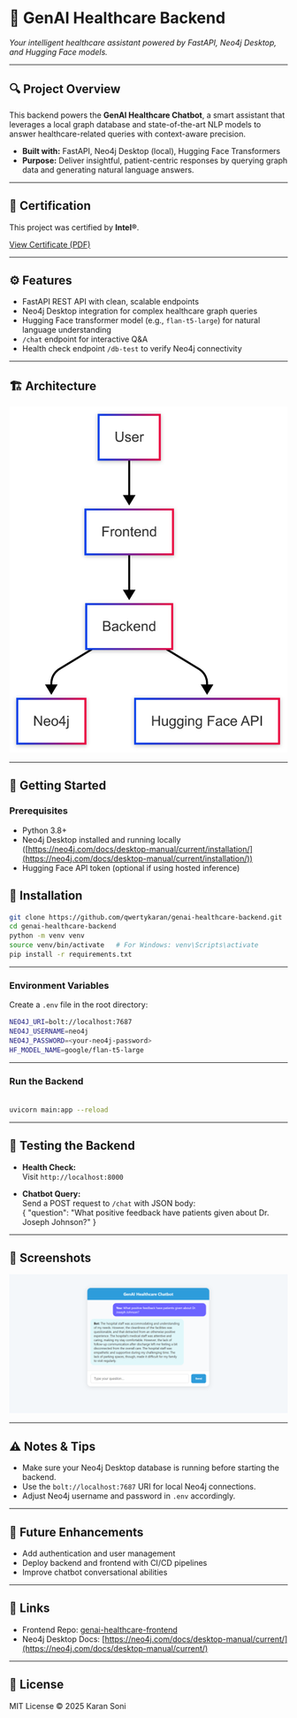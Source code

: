 # 🚀 GenAI Healthcare Backend

*Your intelligent healthcare assistant powered by FastAPI, Neo4j Desktop, and Hugging Face models.*

---

## 🔍 Project Overview

This backend powers the **GenAI Healthcare Chatbot**, a smart assistant that leverages a local graph database and state-of-the-art NLP models to answer healthcare-related queries with context-aware precision.

- **Built with:** FastAPI, Neo4j Desktop (local), Hugging Face Transformers  
- **Purpose:** Deliver insightful, patient-centric responses by querying graph data and generating natural language answers.

---
## 📜 Certification

This project was certified by **Intel®**.

[View Certificate (PDF)](INTEL_CERTIFICATE.pdf)

---
## ⚙️ Features

- FastAPI REST API with clean, scalable endpoints  
- Neo4j Desktop integration for complex healthcare graph queries  
- Hugging Face transformer model (e.g., `flan-t5-large`) for natural language understanding  
- `/chat` endpoint for interactive Q&A  
- Health check endpoint `/db-test` to verify Neo4j connectivity

---

## 🏗 Architecture

![Alt text](./ArchitectureDiagram.png)

---

## 🚀 Getting Started

### Prerequisites

- Python 3.8+  
- Neo4j Desktop installed and running locally ([https://neo4j.com/docs/desktop-manual/current/installation/](https://neo4j.com/docs/desktop-manual/current/installation/))  
- Hugging Face API token (optional if using hosted inference)

## 🚀 Installation

```bash
git clone https://github.com/qwertykaran/genai-healthcare-backend.git
cd genai-healthcare-backend
python -m venv venv
source venv/bin/activate   # For Windows: venv\Scripts\activate
pip install -r requirements.txt
```


---

### Environment Variables

Create a `.env` file in the root directory:
```bash
NEO4J_URI=bolt://localhost:7687
NEO4J_USERNAME=neo4j
NEO4J_PASSWORD=<your-neo4j-password>
HF_MODEL_NAME=google/flan-t5-large
```

---

### Run the Backend

```bash

uvicorn main:app --reload
```

---

## 🧪 Testing the Backend

- **Health Check:**  
  Visit `http://localhost:8000`  

- **Chatbot Query:**  
Send a POST request to `/chat` with JSON body:  
{
"question": "What positive feedback have patients given about Dr. Joseph Johnson?"
}

---

## 📸 Screenshots

![Alt text](./Demo.png)

---

## ⚠️ Notes & Tips

- Make sure your Neo4j Desktop database is running before starting the backend.  
- Use the `bolt://localhost:7687` URI for local Neo4j connections.  
- Adjust Neo4j username and password in `.env` accordingly.

---

## 🔮 Future Enhancements

- Add authentication and user management  
- Deploy backend and frontend with CI/CD pipelines  
- Improve chatbot conversational abilities

---

## 📎 Links

- Frontend Repo: [genai-healthcare-frontend](https://github.com/qwertykaran/GenAI-Chatbot-Frontend.git)  
- Neo4j Desktop Docs: [https://neo4j.com/docs/desktop-manual/current/](https://neo4j.com/docs/desktop-manual/current/)

---

## 📄 License

MIT License © 2025 Karan Soni

